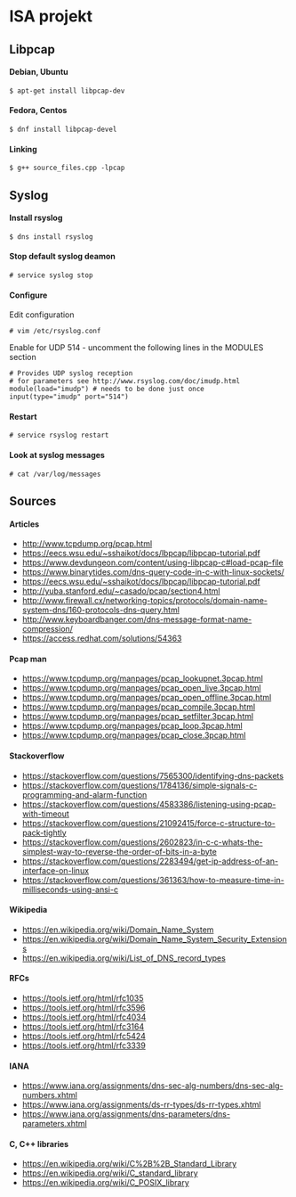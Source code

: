 # ISA projekt


## Libpcap

#### Debian, Ubuntu
```
$ apt-get install libpcap-dev
```

#### Fedora, Centos
```
$ dnf install libpcap-devel
```

#### Linking
```
$ g++ source_files.cpp -lpcap
```


## Syslog

#### Install rsyslog
```
$ dns install rsyslog
```

#### Stop default syslog deamon
```
# service syslog stop
```

#### Configure

Edit configuration
```
# vim /etc/rsyslog.conf
```

Enable for UDP 514 - uncomment the following lines in the MODULES section
```
# Provides UDP syslog reception
# for parameters see http://www.rsyslog.com/doc/imudp.html
module(load="imudp") # needs to be done just once
input(type="imudp" port="514")
```

#### Restart
```
# service rsyslog restart 
```

#### Look at syslog messages
```
# cat /var/log/messages
```



## Sources

#### Articles
- http://www.tcpdump.org/pcap.html
- https://eecs.wsu.edu/~sshaikot/docs/lbpcap/libpcap-tutorial.pdf
- https://www.devdungeon.com/content/using-libpcap-c#load-pcap-file
- https://www.binarytides.com/dns-query-code-in-c-with-linux-sockets/
- https://eecs.wsu.edu/~sshaikot/docs/lbpcap/libpcap-tutorial.pdf
- http://yuba.stanford.edu/~casado/pcap/section4.html
- http://www.firewall.cx/networking-topics/protocols/domain-name-system-dns/160-protocols-dns-query.html
- http://www.keyboardbanger.com/dns-message-format-name-compression/
- https://access.redhat.com/solutions/54363

#### Pcap man
- https://www.tcpdump.org/manpages/pcap_lookupnet.3pcap.html
- https://www.tcpdump.org/manpages/pcap_open_live.3pcap.html
- https://www.tcpdump.org/manpages/pcap_open_offline.3pcap.html
- https://www.tcpdump.org/manpages/pcap_compile.3pcap.html
- https://www.tcpdump.org/manpages/pcap_setfilter.3pcap.html
- https://www.tcpdump.org/manpages/pcap_loop.3pcap.html
- https://www.tcpdump.org/manpages/pcap_close.3pcap.html

#### Stackoverflow
- https://stackoverflow.com/questions/7565300/identifying-dns-packets
- https://stackoverflow.com/questions/1784136/simple-signals-c-programming-and-alarm-function
- https://stackoverflow.com/questions/4583386/listening-using-pcap-with-timeout
- https://stackoverflow.com/questions/21092415/force-c-structure-to-pack-tightly
- https://stackoverflow.com/questions/2602823/in-c-c-whats-the-simplest-way-to-reverse-the-order-of-bits-in-a-byte
- https://stackoverflow.com/questions/2283494/get-ip-address-of-an-interface-on-linux
- https://stackoverflow.com/questions/361363/how-to-measure-time-in-milliseconds-using-ansi-c

#### Wikipedia
- https://en.wikipedia.org/wiki/Domain_Name_System
- https://en.wikipedia.org/wiki/Domain_Name_System_Security_Extensions
- https://en.wikipedia.org/wiki/List_of_DNS_record_types

#### RFCs
- https://tools.ietf.org/html/rfc1035
- https://tools.ietf.org/html/rfc3596
- https://tools.ietf.org/html/rfc4034
- https://tools.ietf.org/html/rfc3164
- https://tools.ietf.org/html/rfc5424
- https://tools.ietf.org/html/rfc3339

#### IANA
- https://www.iana.org/assignments/dns-sec-alg-numbers/dns-sec-alg-numbers.xhtml
- https://www.iana.org/assignments/ds-rr-types/ds-rr-types.xhtml
- https://www.iana.org/assignments/dns-parameters/dns-parameters.xhtml

#### C, C++ libraries
- https://en.wikipedia.org/wiki/C%2B%2B_Standard_Library
- https://en.wikipedia.org/wiki/C_standard_library
- https://en.wikipedia.org/wiki/C_POSIX_library

